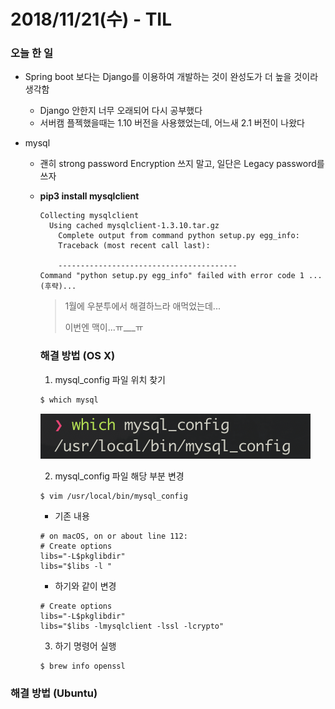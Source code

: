 # 2018/11/21(수) - TIL

### 오늘 한 일

- Spring boot 보다는 Django를 이용하여 개발하는 것이 완성도가 더 높을 것이라 생각함

  - Django 안한지 너무 오래되어 다시 공부했다
  - 서버캠 플젝했을때는 1.10 버전을 사용했었는데, 어느새 2.1 버전이 나왔다

- mysql 

  - 괜히 strong password Encryption 쓰지 말고, 일단은 Legacy password를 쓰자

  - **pip3 install mysqlclient**

    ```shell
    Collecting mysqlclient
      Using cached mysqlclient-1.3.10.tar.gz
        Complete output from command python setup.py egg_info:
        Traceback (most recent call last):
    
        ----------------------------------------
    Command "python setup.py egg_info" failed with error code 1 ...(후략)...
    ```

    > 1월에 우분투에서 해결하느라 애먹었는데... 
    >
    > 이번엔 맥이...ㅠ___ㅠ

    ### 해결 방법 (OS X)

    1. mysql_config 파일 위치 찾기

    ```bash
    $ which mysql
    ```

    ![image-20181122222011995](image/image-20181122222011995.png)

    2. mysql_config 파일 해당 부분 변경

    ```shell
    $ vim /usr/local/bin/mysql_config
    ```

    - 기존 내용

    ```shell
    # on macOS, on or about line 112:
    # Create options
    libs="-L$pkglibdir"
    libs="$libs -l "
    ```

    - 하기와 같이 변경

    ```shell
    # Create options
    libs="-L$pkglibdir"
    libs="$libs -lmysqlclient -lssl -lcrypto"
    ```

    3. 하기 명령어 실행

    ```shell
    $ brew info openssl
    ```



### 	해결 방법 (Ubuntu)

​	
